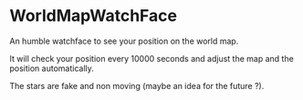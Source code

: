 # WorldMapWatchFace
An humble watchface to see your position on the world map.

It will check your position every 10000 seconds and adjust the map and the position automatically.

The stars are fake and non moving (maybe an idea for the future ?).

